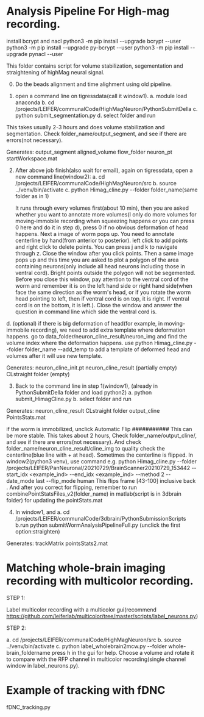 # Analysis Pipeline For High-mag recording.

install bcrypt and nacl
python3 -m pip install --upgrade bcrypt --user
python3 -m pip install --upgrade py-bcrypt --user
python3 -m pip install --upgrade pynacl --user

This folder contains script for volume stabilization, segementation and straightening of highMag neural signal.

0. Do the beads alignment and time alighment using old pipeline.

1. open a command line on tigressdata(call it window1).
a. module load anaconda
b. cd /projects/LEIFER/communalCode/HighMagNeuron/PythonSubmitDella
c. python submit_segmentation.py
d. select folder and run

This takes usually 2-3 hours and does volume stabilization and segmentation. Check folder_name/output_segment, and see if there are errors(not necessary).

Generates:
output_segment
aligned_volume
flow_folder
neuron_pt
startWorkspace.mat

2. After above job finish(also wait for email), again on tigressdata, open a new command line(window2):
a. cd /projects/LEIFER/communalCode/HighMagNeuron/src
b. source ../venv/bin/activate
c. python Himag_cline.py --folder folder_name(same folder as in 1)
     
     It runs through every volumes first(about 10 min), then you are asked whether you want to annotate more volumes(I only do more volumes for moving-immobile recording when squeezing happens or you can press 0 here and do it in step d), press 0 if no obvious deformation of head happens. Next a image of worm pops up. You need to annotate centerline by hand(from anterior to posterior). left click to add points and right click to delete points. You can press j and k to navigate through z. Close the window after you click points. Then a same image pops up and this time you are asked to plot a polygon of the area containing neurons(only include all head neurons including those in ventral cord). Bright points outside the polygon will not be segemented. Before you close this window, pay attention to the ventral cord of the worm and remember it is on the left hand side or right hand side(when face the same direction as the worm's head, or if you rotate the worm head pointing to left, then if ventral cord is on top, it is right. If ventral cord is on the bottom, it is left.). Close the window and answer the question in command line which side the ventral cord is. 

d. (optional) if there is big deformation of head(for example, in moving-immobile recording), we need to add extra template where deformation happens. go to                       data_folder/neuron_cline_result/neuron_img 
and find the volume index where the deformation happens. use python Himag_cline.py --folder folder_name --add_temp            to add a template of deformed head and volumes after it will use new template.

Generates:
neuron_cline_init.pt
neuron_cline_result (partially empty)
CLstraight folder (empty)

3. Back to the command line in step 1(window1), (already in PythonSubmitDella folder and load python2)
a. python submit_HimagCline.py
b. select folder and run

Generates:
neuron_cline_result
CLstraight folder
output_cline
PointsStats.mat

if the worm is immobilized, unclick Automatic Flip      ########### This can be more stable.
This takes about 2 hours, Check folder_name/output_cline/, and see if there are errors(not necessary). And check folder_name/neuron_cline_result/cline_img to quality check the centerline(blue line with + at head). Sometimes the centerline is flipped. In window2(python3 venv), use command e.g. python Himag_cline.py --folder /projects/LEIFER/PanNeuronal/20210729/BrainScanner20210729_153442 --start_idx <example_ind> --end_idx <example_ind> --method 2 --date_mode last --flip_mode human    This flips frame [43-100] inclusive back . And after you correct for flipping, remember to run combinePointStatsFiles_v2(folder_name) in matlab(script is in 3dbrain folder) for updating the pointStats.mat

4. In window1, and
a. cd  /projects/LEIFER/communalCode/3dbrain/PythonSubmissionScripts
b.run python submitWormAnalysisPipelineFull.py  (unclick the first option:straighten)

Generates:
trackMatrix
pointsStats2.mat

# Matching whole-brain imaging recording with multicolor recording.

STEP 1:

Label multicolor recording with a multicolor gui(recommend https://github.com/leiferlab/multicolor/tree/master/scripts/label_neurons.py)

STEP 2:

a. cd /projects/LEIFER/communalCode/HighMagNeuron/src
b. source ../venv/bin/activate
c. python label_wholebrain2mcw.py --folder whole-brain_foldername
press h in the gui for help. Choose a volume and rotate it to compare with the RFP channel in multicolor recording(single channel window in label_neurons.py).


# Example of tracking with fDNC

fDNC_tracking.py 










